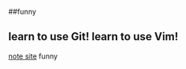 ##funny

learn to use Git!
learn to use Vim!
-----------------
[note site](http://colin-zhang.github.io/)
funny


